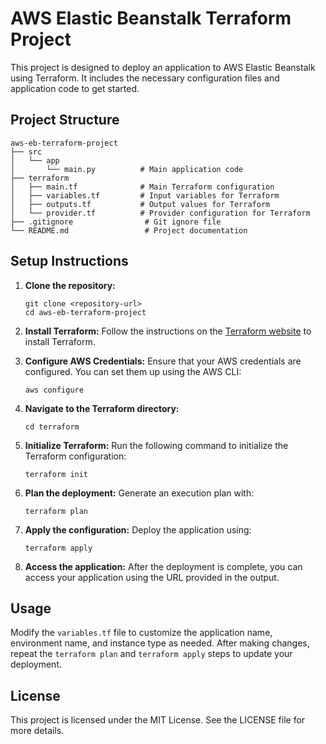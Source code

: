 # AWS Elastic Beanstalk Terraform Project

This project is designed to deploy an application to AWS Elastic Beanstalk using Terraform. It includes the necessary configuration files and application code to get started.

## Project Structure

```
aws-eb-terraform-project
├── src
│   └── app
│       └── main.py          # Main application code
├── terraform
│   ├── main.tf              # Main Terraform configuration
│   ├── variables.tf         # Input variables for Terraform
│   ├── outputs.tf           # Output values for Terraform
│   └── provider.tf          # Provider configuration for Terraform
├── .gitignore                # Git ignore file
└── README.md                 # Project documentation
```

## Setup Instructions

1. **Clone the repository:**
   ```
   git clone <repository-url>
   cd aws-eb-terraform-project
   ```

2. **Install Terraform:**
   Follow the instructions on the [Terraform website](https://www.terraform.io/downloads.html) to install Terraform.

3. **Configure AWS Credentials:**
   Ensure that your AWS credentials are configured. You can set them up using the AWS CLI:
   ```
   aws configure
   ```

4. **Navigate to the Terraform directory:**
   ```
   cd terraform
   ```

5. **Initialize Terraform:**
   Run the following command to initialize the Terraform configuration:
   ```
   terraform init
   ```

6. **Plan the deployment:**
   Generate an execution plan with:
   ```
   terraform plan
   ```

7. **Apply the configuration:**
   Deploy the application using:
   ```
   terraform apply
   ```

8. **Access the application:**
   After the deployment is complete, you can access your application using the URL provided in the output.

## Usage

Modify the `variables.tf` file to customize the application name, environment name, and instance type as needed. After making changes, repeat the `terraform plan` and `terraform apply` steps to update your deployment.

## License

This project is licensed under the MIT License. See the LICENSE file for more details.